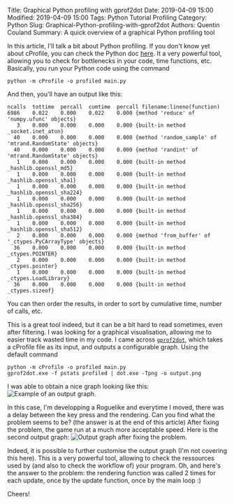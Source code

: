 Title: Graphical Python profiling with gprof2dot
Date: 2019-04-09 15:00
Modified: 2019-04-09 15:00
Tags: Python Tutorial Profiling
Category: Python
Slug: Graphical-Python-profiling-with-gprof2dot
Authors: Quentin Couland
Summary: A quick overview of a graphical Python profiling tool

In this article, I'll talk a bit about Python profiling. If you don't know yet about cProfile, you can check the Python doc [here](https://docs.python.org/3/library/profile.html#module-cProfile). It a very powerful tool, allowing you to check for bottlenecks in your code, time functions, etc. Basically, you run your Python code using the command

```python -m cProfile -o profiled main.py```

And then, you'll have an output like this:
```
ncalls  tottime  percall  cumtime  percall filename:lineno(function)
6986    0.022    0.000    0.022    0.000 {method 'reduce' of 'numpy.ufunc' objects}
   3    0.000    0.000    0.000    0.000 {built-in method _socket.inet_aton}
  40    0.000    0.000    0.000    0.000 {method 'random_sample' of 'mtrand.RandomState' objects}
  40    0.000    0.000    0.000    0.000 {method 'randint' of 'mtrand.RandomState' objects}
   1    0.000    0.000    0.000    0.000 {built-in method _hashlib.openssl_md5}
   1    0.000    0.000    0.000    0.000 {built-in method _hashlib.openssl_sha1}
   1    0.000    0.000    0.000    0.000 {built-in method _hashlib.openssl_sha224}
   1    0.000    0.000    0.000    0.000 {built-in method _hashlib.openssl_sha256}
   1    0.000    0.000    0.000    0.000 {built-in method _hashlib.openssl_sha384}
   1    0.000    0.000    0.000    0.000 {built-in method _hashlib.openssl_sha512}
   2    0.000    0.000    0.000    0.000 {method 'from_buffer' of '_ctypes.PyCArrayType' objects}
  36    0.000    0.000    0.000    0.000 {built-in method _ctypes.POINTER}
   2    0.000    0.000    0.000    0.000 {built-in method _ctypes.pointer}
   1    0.000    0.000    0.000    0.000 {built-in method _ctypes.LoadLibrary}
  36    0.000    0.000    0.000    0.000 {built-in method _ctypes.sizeof}
```
You can then order the results, in order to sort by cumulative time, number of calls, etc.

This is a great tool indeed, but it can be a bit hard to read sometimes, even after filtering. I was looking for a graphical visualisation, allowing me to easier track wasted time in my code. I came across [`gprof2dot`](https://github.com/jrfonseca/gprof2dot), which takes a cProfile file as its input, and outputs a configurable graph. Using the default command

```
python -m cProfile -o profiled main.py
gprof2dot.exe -f pstats profiled | dot.exe -Tpng -o output.png
```

I was able to obtain a nice graph looking like this:
![Example of an output graph.]({attach}img/output.png)

In this case, I'm developping a Roguelike and everytime I moved, there was a delay between the key press and the rendering. Can you find what the problem seems to be? (the answer is at the end of this article) After fixing the problem, the game run at a much more acceptable speed. Here is the second output graph:
![Output graph after fixing the problem.]({attach}img/output_2.png)

Indeed, it is possible to further customise the output graph (I'm not covering this here). This is a very powerful tool, allowing to check the ressources used by (and also to check the workflow of) your program. Oh, and here's the answer to the problem: the rendering function was called 2 times for each update, once by the update function, once by the main loop :)

Cheers!